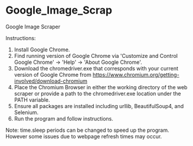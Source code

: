 # Google_Image_Scrap
Google Image Scraper 

Instructions:
1. Install Google Chrome. 
2. Find running version of Google Chrome via 'Customize and Control Google Chrome' -> 'Help' -> 'About Google Chrome'.
3. Download the chromedriver.exe that corresponds with your current version of Google Chrome from https://www.chromium.org/getting-involved/download-chromium
4. Place the Chromium Browser in either the working directory of the web scraper or provide a path to the chromedriver.exe location under the PATH variable.
5. Ensure all packages are installed including urllib, BeautifulSoup4, and Selenium. 
6. Run the program and follow instructions. 

Note: time.sleep periods can be changed to speed up the program. However some issues due to webpage refresh times may occur. 
